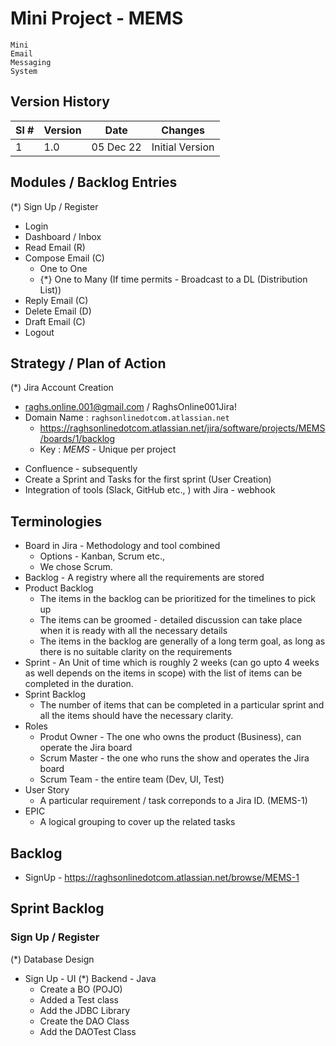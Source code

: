 # Mini Project - MEMS

```
Mini
Email
Messaging
System
```
## Version History

| Sl # | Version | Date | Changes |
| ---- | ------- | ---- | ------- |
| 1    | 1.0     | 05 Dec 22 | Initial Version |

## Modules / Backlog Entries

(*) Sign Up / Register
* Login
* Dashboard / Inbox
* Read Email  (R)
* Compose Email (C)
  - One to One
  - {*} One to Many (If time permits - Broadcast to a DL (Distribution List))
* Reply Email (C)
* Delete Email (D)
* Draft Email (C)
* Logout

## Strategy / Plan of Action

(*) Jira Account Creation
  - raghs.online.001@gmail.com / RaghsOnline001Jira!
  - Domain Name : `raghsonlinedotcom.atlassian.net`
    - https://raghsonlinedotcom.atlassian.net/jira/software/projects/MEMS/boards/1/backlog
    - Key : *MEMS* - Unique per project
* Confluence - subsequently
* Create a Sprint and Tasks for the first sprint (User Creation)
* Integration of tools (Slack, GitHub etc., ) with Jira - webhook

## Terminologies

* Board in Jira - Methodology and tool combined
  - Options - Kanban, Scrum etc.,
  - We chose Scrum.
* Backlog - A registry where all the requirements are stored
* Product Backlog
  - The items in the backlog can be prioritized for the timelines to pick up
  - The items can be groomed - detailed discussion can take place when it is ready with all the necessary details
  - The items in the backlog are generally of a long term goal, as long as there is no suitable clarity on the requirements
* Sprint - An Unit of time which is roughly 2 weeks (can go upto 4 weeks as well depends on the items in scope) with the list of items can be completed in the duration.
* Sprint Backlog
  - The number of items that can be completed in a particular sprint and all the items should have the necessary clarity.
* Roles
  - Produt Owner - The one who owns the product (Business), can operate the Jira board
  - Scrum Master - the one who runs the show and operates the Jira board
  - Scrum Team - the entire team (Dev, UI, Test)
* User Story
  - A particular requirement / task correponds to a Jira ID. (MEMS-1)
* EPIC
  - A logical grouping to cover up the related tasks

## Backlog

* SignUp - https://raghsonlinedotcom.atlassian.net/browse/MEMS-1


## Sprint Backlog

### Sign Up / Register

(*) Database Design
* Sign Up - UI
(*) Backend - Java
  - Create a BO (POJO)
  - Added a Test class
  - Add the JDBC Library
  - Create the DAO Class
  - Add the DAOTest Class
